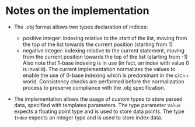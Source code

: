 # Notes on the implementation

- The .obj format allows two types declaration of indices:
    - positive integer: indexing relative to the start of the list,
    moving from the top of the list towards the current position (starting from 1)
    - negative integer: indexing relative to the current statement,
    moving from the current position towards the top of the list (starting from -1)
Also note that 1-base indexing is in use (in fact, an index with value 0 is invalid).
The current implementation normalizes the values to enable the use of 0-base indexing
which is predominant in the c/c++ world. Consistency checks are performed before the
normalization process to preserve compliance with the .obj specification.

- The implementation allows the usage of custom types to store parsed data,
specified with templates parameters. The type parameter `Value` expects a floating point type
and is used to store data points. The type `Index` expects an integer type
and is used to store index data.